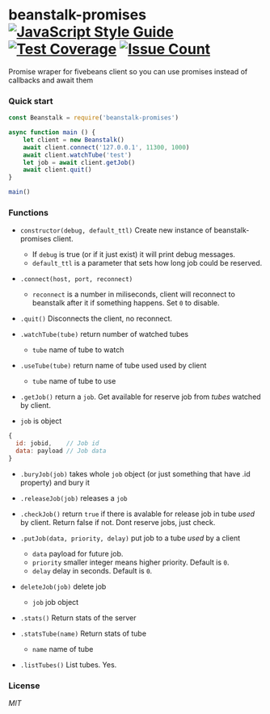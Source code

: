 # beanstalk-promises [![JavaScript Style Guide](https://cdn.rawgit.com/standard/standard/master/badge.svg)](https://github.com/standard/standard) [![Test Coverage](https://codeclimate.com/github/Zmeu213/beanstalk-promises/badges/coverage.svg)](https://codeclimate.com/github/Zmeu213/beanstalk-promises/coverage) [![Issue Count](https://codeclimate.com/github/Zmeu213/beanstalk-promises/badges/issue_count.svg)](https://codeclimate.com/github/Zmeu213/beanstalk-promises)
Promise wraper for fivebeans client so you can use promises instead of callbacks and await them

### Quick start
```javascript
const Beanstalk = require('beanstalk-promises')

async function main () {
	let client = new Beanstalk()
	await client.connect('127.0.0.1', 11300, 1000)
	await client.watchTube('test')
	let job = await client.getJob()
	await client.quit()
}

main()
```

### Functions

- `constructor(debug, default_ttl)`
Create new instance of beanstalk-promises client. 
  - If `debug` is true (or if it just exist) it will print debug messages.
  - `default_ttl` is a parameter that sets how long job could be reserved.

- `.connect(host, port, reconnect)`
  - `reconnect` is a number in miliseconds, client will reconnect to beanstalk after it if something happens. Set `0` to disable.

- `.quit()`
Disconnects the client, no reconnect.

- `.watchTube(tube)` return number of watched tubes
  - `tube` name of tube to watch 
  
- `.useTube(tube)` return name of tube used used by client
  - `tube` name of tube to use
  
- `.getJob()` return a `job`. Get available for reserve job from *tubes* watched by client.

- `job` is object
```javascript
{
  id: jobid,    // Job id 
  data: payload // Job data
}
```
- `.buryJob(job)` takes whole `job` object (or just something that have .id property) and bury it

- `.releaseJob(job)` releases a `job`

- `.checkJob()` return `true` if there is avalable for release job in tube *used* by client. Return false if not. 
Dont reserve jobs, just check. 

- `.putJob(data, priority, delay)` put job to a tube *used* by a client
  - `data` payload for future job.
  - `priority` smaller integer means higher priority. Default is `0`.
  - `delay` delay in seconds. Default is `0`.
  
- `deleteJob(job)` delete job
  - `job` job object 

- `.stats()` Return stats of the server

- `.statsTube(name)` Return stats of tube
  - `name` name of tube

- `.listTubes()` List tubes. Yes.

### License
*MIT*
